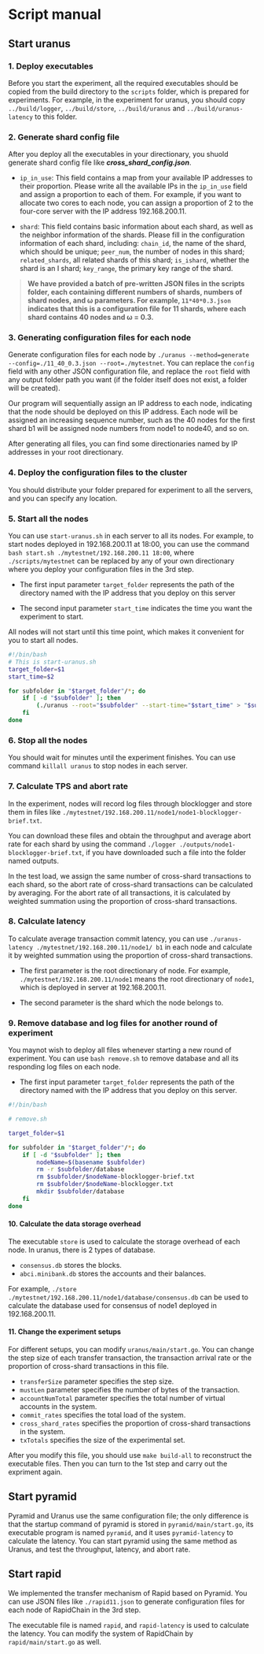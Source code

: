 # Script manual

## Start uranus

### 1. Deploy executables

Before you start the experiment, all the required executables should be copied from the build directory to the `scripts` folder, which is prepared for experiments. For example, in the experiment for uranus, you should copy `../build/logger`, `../build/store`, `../build/uranus` and `../build/uranus-latency` to this folder.

### 2. Generate shard config file

After you deploy all the executables in your directionary, you shuold generate shard config file like **_cross_shard_config.json_**.

- `ip_in_use`: This field contains a map from your available IP addresses to their proportion. Please write all the available IPs in the `ip_in_use` field and assign a proportion to each of them. For example, if you want to allocate two cores to each node, you can assign a proportion of 2 to the four-core server with the IP address 192.168.200.11.

- `shard`: This field contains basic information about each shard, as well as the neighbor information of the shards. Please fill in the configuration information of each shard, including: `chain_id`, the name of the shard, which should be unique; `peer_num`, the number of nodes in this shard; `related_shards`, all related shards of this shard; `is_ishard`, whether the shard is an I shard; `key_range`, the primary key range of the shard.

> **We have provided a batch of pre-written JSON files in the scripts folder, each containing different numbers of shards, numbers of shard nodes, and ω parameters. For example, `11*40*0.3.json` indicates that this is a configuration file for 11 shards, where each shard contains 40 nodes and ω = 0.3.**

### 3. Generating configuration files for each node

Generate configuration files for each node by `./uranus --method=generate --config=./11_40_0.3.json --root=./mytestnet`. You can replace the `config` field with any other JSON configuration file, and replace the `root` field with any output folder path you want (if the folder itself does not exist, a folder will be created).

Our program will sequentially assign an IP address to each node, indicating that the node should be deployed on this IP address. Each node will be assigned an increasing sequence number, such as the 40 nodes for the first shard b1 will be assigned node numbers from node1 to node40, and so on.

After generating all files, you can find some directionaries named by IP addresses in your root directionary.

### 4. Deploy the configuration files to the cluster

You should distribute your folder prepared for experiment to all the servers, and you can specify any location.

### 5. Start all the nodes

You can use `start-uranus.sh` in each server to all its nodes. For example, to start nodes deployed in 192.168.200.11 at 18:00, you can use the command `bash start.sh ./mytestnet/192.168.200.11 18:00`, where `./scripts/mytestnet` can be replaced by any of your own directionary where you deploy your configuration files in the 3rd step.

- The first input parameter `target_folder` represents the path of the directory named with the IP address that you deploy on this server

- The second input parameter `start_time` indicates the time you want the experiment to start.

All nodes will not start until this time point, which makes it convenient for you to start all nodes.

```bash
#!/bin/bash
# This is start-uranus.sh
target_folder=$1
start_time=$2

for subfolder in "$target_folder"/*; do
    if [ -d "$subfolder" ]; then
        (./uranus --root="$subfolder" --start-time="$start_time" > "$subfolder"/.out 2>&1 &)
    fi
done
```

### 6. Stop all the nodes

You should wait for minutes until the experiment finishes. You can use command `killall uranus` to stop nodes in each server.

### 7. Calculate TPS and abort rate

In the experiment, nodes will record log files through blocklogger and store them in files like `./mytestnet/192.168.200.11/node1/node1-blocklogger-brief.txt`.

You can download these files and obtain the throughput and average abort rate for each shard by using the command `./logger ./outputs/node1-blocklogger-brief.txt`, if you have downloaded such a file into the folder named outputs.

In the test load, we assign the same number of cross-shard transactions to each shard, so the abort rate of cross-shard transactions can be calculated by averaging. For the abort rate of all transactions, it is calculated by weighted summation using the proportion of cross-shard transactions.

### 8. Calculate latency

To calculate average transaction commit latency, you can use `./uranus-latency ./mytestnet/192.168.200.11/node1/ b1` in each node and calculate it by weighted summation using the proportion of cross-shard transactions.

- The first parameter is the root directionary of node. For example, `./mytestnet/192.168.200.11/node1` means the root directionary of `node1`, which is deployed in server at 192.168.200.11.

- The second parameter is the shard which the node belongs to.

### 9. Remove database and log files for another round of experiment

You maynot wish to deploy all files whenever starting a new round of experiment. You can use `bash remove.sh` to remove database and all its responding log files on each node.

- The first input parameter `target_folder` represents the path of the directory named with the IP address that you deploy on this server.

```bash
#!/bin/bash

# remove.sh

target_folder=$1

for subfolder in "$target_folder"/*; do
    if [ -d "$subfolder" ]; then
        nodeName=$(basename $subfolder)
        rm -r $subfolder/database
        rm $subfolder/$nodeName-blocklogger-brief.txt
        rm $subfolder/$nodeName-blocklogger.txt
        mkdir $subfolder/database
    fi
done
```

#### 10. Calculate the data storage overhead

The executable `store` is used to calculate the storage overhead of each node. In uranus, there is 2 types of database.

- `consensus.db` stores the blocks.
- `abci.minibank.db` stores the accounts and their balances.

For example, `./store ./mytestnet/192.168.200.11/node1/database/consensus.db` can be used to calculate the database used for consensus of node1 deployed in 192.168.200.11.

#### 11. Change the experiment setups

For different setups, you can modify `uranus/main/start.go`. You can change the step size of each transfer transaction, the transaction arrival rate or the proportion of cross-shard transactions in this file.

- `transferSize` parameter specifies the step size.
- `mustLen` parameter specifies the number of bytes of the transaction.
- `accountNumTotal` parameter specifies the total number of virtual accounts in the system.
- `commit_rates` specifies the total load of the system.
- `cross_shard_rates` specifies the proportion of cross-shard transactions in the system.
- `txTotals` specifies the size of the experimental set.

After you modify this file, you should use `make build-all` to reconstruct the executable files. Then you can turn to the 1st step and carry out the expriment again.

## Start pyramid

Pyramid and Uranus use the same configuration file; the only difference is that the startup command of pyramid is stored in `pyramid/main/start.go`, its executable program is named `pyramid`, and it uses `pyramid-latency` to calculate the latency. You can start pyramid using the same method as Uranus, and test the throughput, latency, and abort rate.

## Start rapid

We implemented the transfer mechanism of Rapid based on Pyramid. You can use JSON files like `./rapid11.json` to generate configuration files for each node of RapidChain in the 3rd step.

The executable file is named `rapid`, and `rapid-latency` is used to calculate the latency. You can modify the system of RapidChain by `rapid/main/start.go` as well.
